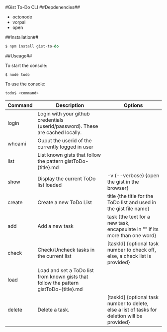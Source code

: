 #Gist To-Do CLI
##Depdenencies##
- octonode
- vorpal
- open

##Installation##
```javascript
$ npm install gist-to-do
```

##Useage##

To start the console:
```javscript
$ node todo
```

To use the console:
```javascript
todo$ <command>
```

|Command|Description|Options|
|---|---|---|
|login|Login with your github credentials (userid/password). These are cached locally.||
|whoami|Ouput the userid of the currently logged in user||
|list|List known gists that follow the pattern gistToDo-{title}.md|| 
|show|Display the current ToDo list loaded|\-v (--verbose) {open the gist in the browser}|
|create|Create a new ToDo List|title {the title for the ToDo list and used in the gist file name}|
|add|Add a new task|task {the text for a new task, encapsulate in "" if its more than one word}| 
|check|Check/Uncheck tasks in the current list|[taskId] {optional task number to check off, else, a check list is provided}| 
|load|Load and set a ToDo list from known gists that follow the pattern gistToDo-{title}.md||
|delete|Delete a task.|[taskId] {optional task number to delete, else a list of tasks for deletion will be provided}|
